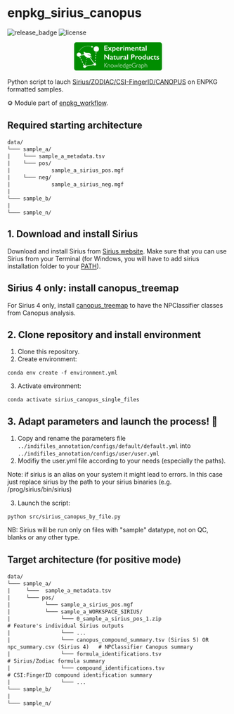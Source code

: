 # enpkg_sirius_canopus

![release_badge](https://img.shields.io/github/v/release/enpkg/enpkg_sirius_canopus)
![license](https://img.shields.io/github/license/enpkg/enpkg_sirius_canopus)

<p align="center">
 <img src="https://github.com/enpkg/enpkg_workflow/blob/main/logo/enpkg_logo_full.png" width="200">
</p>

Python script to lauch [Sirius/ZODIAC/CSI-FingerID/CANOPUS](https://bio.informatik.uni-jena.de/software/sirius/) on ENPKG formatted samples.  

⚙️ Module part of [enpkg_workflow](https://github.com/enpkg/enpkg_workflow).  

## Required starting architecture
```
data/
└─── sample_a/
|    └─── sample_a_metadata.tsv              
|    └─── pos/
|             sample_a_sirius_pos.mgf    
|    └─── neg/
|             sample_a_sirius_neg.mgf 
|
└─── sample_b/
|
└─── sample_n/
```

## 1. Download and install Sirius
Download and install Sirius from [Sirius website](https://bio.informatik.uni-jena.de/software/sirius/). Make sure that you can use Sirius from your Terminal (for Windows, you will have to add sirius installation folder to your [PATH](https://docs.microsoft.com/en-us/previous-versions/office/developer/sharepoint-2010/ee537574(v=office.14))).

## Sirius 4 only: install canopus_treemap
For Sirius 4 only, install [canopus_treemap](https://github.com/kaibioinfo/canopus_treemap) to have the NPClassifier classes from Canopus analysis. 

## 2. Clone repository and install environment

1. Clone this repository.
2. Create environment: 
```console 
conda env create -f environment.yml
```
3. Activate environment:  
```console 
conda activate sirius_canopus_single_files
```

## 3. Adapt parameters and launch the process! 🚀

1. Copy and rename the parameters file <code>../indifiles_annotation/configs/default/default.yml</code> into <code>../indifiles_annotation/configs/user/user.yml</code>
2. Modifiy the user.yml file according to your needs (especially the paths).

Note: if sirius is an alias on your system it might lead to errors. In this case just replace sirius by the path to your sirius binaries (e.g. /prog/sirius/bin/sirius) 


3. Launch the script:
```console 
python src/sirius_canopus_by_file.py
```
NB: Sirius will be run only on files with "sample" datatype, not on QC, blanks or any other type.

##  Target architecture (for positive mode)

```
data/
└─── sample_a/
|     └───  sample_a_metadata.tsv
|     └─── pos/
|           └─── sample_a_sirius_pos.mgf
|           └─── sample_a_WORKSPACE_SIRIUS/
|                └─── 0_sample_a_sirius_pos_1.zip                                             # Feature's individual Sirius outputs
|                └─── ...
|                └─── canopus_compound_summary.tsv (Sirius 5) OR npc_summary.csv (Sirius 4)   # NPClassifier Canopus summary
|                └─── formula_identifications.tsv                                             # Sirius/Zodiac formula summary
|                └─── compound_identifications.tsv                                            # CSI:FingerID compound identification summary
|                └─── ...
└─── sample_b/
|
└─── sample_n/
```


